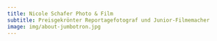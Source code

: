 ```yaml
---
title: Nicole Schafer Photo & Film
subtitle: Preisgekrönter Reportagefotograf und Junior-Filmemacher
image: img/about-jumbotron.jpg
---
```


